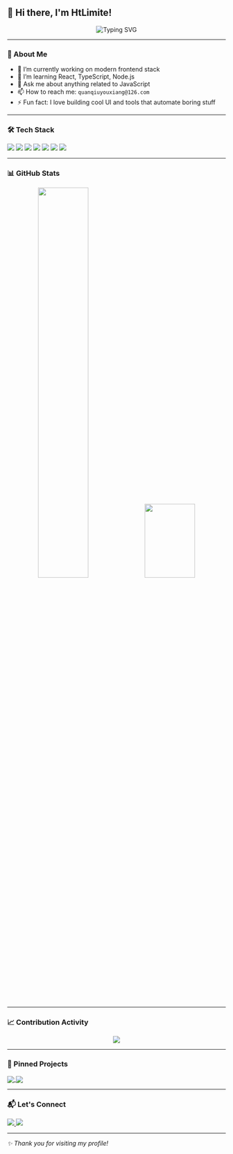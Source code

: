 ## 👋 Hi there, I'm HtLimite!

<p align="center">
  <img src="https://readme-typing-svg.demolab.com?font=Fira+Code&size=24&duration=3000&pause=1000&color=F975BF&center=true&vCenter=true&width=435&lines=Passionate+Frontend+Developer;Lifelong+Learner+%F0%9F%93%9A;Love+clean+code+%F0%9F%96%A5%EF%B8%8F;Currently+exploring+React%2C+Node.js+and+more" alt="Typing SVG" />
</p>

---

### 🚀 About Me

- 🔭 I’m currently working on modern frontend stack
- 🌱 I’m learning React, TypeScript, Node.js
- 💬 Ask me about anything related to JavaScript
- 📫 How to reach me: `quanqiuyouxiang@126.com`
- ⚡ Fun fact: I love building cool UI and tools that automate boring stuff

---

### 🛠 Tech Stack

<p>
  <img src="https://img.shields.io/badge/-HTML5-E34F26?style=flat-square&logo=html5&logoColor=white" />
  <img src="https://img.shields.io/badge/-CSS3-1572B6?style=flat-square&logo=css3&logoColor=white" />
  <img src="https://img.shields.io/badge/-JavaScript-F7DF1E?style=flat-square&logo=javascript&logoColor=black" />
  <img src="https://img.shields.io/badge/-TypeScript-3178C6?style=flat-square&logo=typescript&logoColor=white" />
  <img src="https://img.shields.io/badge/-React-61DAFB?style=flat-square&logo=react&logoColor=black" />
  <img src="https://img.shields.io/badge/-Node.js-339933?style=flat-square&logo=node.js&logoColor=white" />
  <img src="https://img.shields.io/badge/-Git-F05032?style=flat-square&logo=git&logoColor=white" />
</p>

---

### 📊 GitHub Stats

<p align="center">
  <img width="48%" src="https://github-readme-stats.vercel.app/api?username=HtLimite&show_icons=true&theme=radical" />
  <img width="48%" height="170" src="https://github-readme-stats.vercel.app/api/top-langs/?username=HtLimite&layout=compact&theme=radical" />
</p>


---

### 📈 Contribution Activity

<p align="center">
  <img src="https://github-readme-activity-graph.vercel.app/graph?username=HtLimite&theme=github-compact" />
</p>

---

### 🌟 Pinned Projects

<p align="left">
  <a href="https://github.com/HtLimite/library">
    <img align="center" src="https://github-readme-stats.vercel.app/api/pin/?username=HtLimite&repo=library&theme=radical" />
  </a>
  <a href="https://github.com/HtLimite/Vue">
    <img align="center" src="https://github-readme-stats.vercel.app/api/pin/?username=HtLimite&repo=Vue&theme=radical" />
  </a>
</p>

---

### 📬 Let's Connect

<p>
  <a href="mailto:quanqiuyouxiang@126.com">
    <img src="https://img.shields.io/badge/-Email-D14836?style=flat-square&logo=gmail&logoColor=white" />
  </a>
  <a href="https://github.com/HtLimite">
    <img src="https://img.shields.io/badge/-GitHub-181717?style=flat-square&logo=github&logoColor=white" />
  </a>
</p>

---

_✨ Thank you for visiting my profile!_

